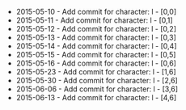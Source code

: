 - 2015-05-10 - Add commit for character: l - [0,0]
- 2015-05-11 - Add commit for character: l - [0,1]
- 2015-05-12 - Add commit for character: l - [0,2]
- 2015-05-13 - Add commit for character: l - [0,3]
- 2015-05-14 - Add commit for character: l - [0,4]
- 2015-05-15 - Add commit for character: l - [0,5]
- 2015-05-16 - Add commit for character: l - [0,6]
- 2015-05-23 - Add commit for character: l - [1,6]
- 2015-05-30 - Add commit for character: l - [2,6]
- 2015-06-06 - Add commit for character: l - [3,6]
- 2015-06-13 - Add commit for character: l - [4,6]
